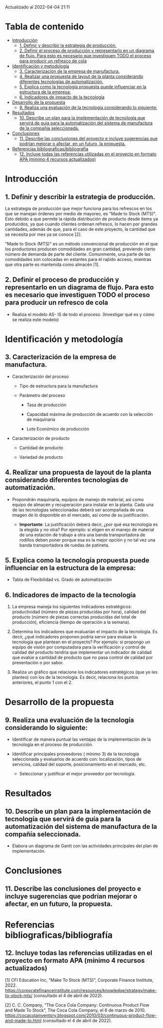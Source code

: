 Actualizado al 2022-04-04 21:11

# Tabla de contenido

<!-- vim-markdown-toc Marked -->

* [Introducción](#introducción)
    * [1. Definir y describir la estrategia de producción.](#1.-definir-y-describir-la-estrategia-de-producción.)
    * [2. Definir el proceso de producción y representarlo en un diagrama de flujo. Para esto es necesario que investiguen TODO el proceso para producir un refresco de cola](#2.-definir-el-proceso-de-producción-y-representarlo-en-un-diagrama-de-flujo.-para-esto-es-necesario-que-investiguen-todo-el-proceso-para-producir-un-refresco-de-cola)
* [Identificación y metodología](#identificación-y-metodología)
    * [3. Caracterización de la empresa de manufactura.](#3.-caracterización-de-la-empresa-de-manufactura.)
    * [4. Realizar una propuesta de layout de la planta considerando diferentes tecnologías de automatización.](#4.-realizar-una-propuesta-de-layout-de-la-planta-considerando-diferentes-tecnologías-de-automatización.)
    * [5. Explica como la tecnología propuesta puede influenciar en la estructura de la empresa:](#5.-explica-como-la-tecnología-propuesta-puede-influenciar-en-la-estructura-de-la-empresa:)
    * [6. Indicadores de impacto de la tecnología](#6.-indicadores-de-impacto-de-la-tecnología)
* [Desarrollo de la propuesta](#desarrollo-de-la-propuesta)
    * [9. Realiza una evaluación de la tecnología considerando lo siguiente:](#9.-realiza-una-evaluación-de-la-tecnología-considerando-lo-siguiente:)
* [Resultados](#resultados)
    * [10. Describe un plan para la implementación de tecnología que servirá de guía para la automatización del sistema de manufactura de la compañía seleccionada.](#10.-describe-un-plan-para-la-implementación-de-tecnología-que-servirá-de-guía-para-la-automatización-del-sistema-de-manufactura-de-la-compañía-seleccionada.)
* [Conclusiones](#conclusiones)
    * [11. Describe las conclusiones del proyecto e incluye sugerencias que podrían mejorar o afectar, en un futuro, la propuesta.](#11.-describe-las-conclusiones-del-proyecto-e-incluye-sugerencias-que-podrían-mejorar-o-afectar,-en-un-futuro,-la-propuesta.)
* [Referencias bibliograficas/bibliografía](#referencias-bibliograficas/bibliografía)
    * [12. Incluye todas las referencias utilizadas en el proyecto en formato APA (mínimo 4 recursos actualizados)](#12.-incluye-todas-las-referencias-utilizadas-en-el-proyecto-en-formato-apa-(mínimo-4-recursos-actualizados))

<!-- vim-markdown-toc -->

# Introducción

## 1. Definir y describir la estrategia de producción.

La estrategia de producción que mejor funciona para los refrescos en los que se manejan órdenes por medio de mayoreo, es "Made to Stock (MTS)". Esto debido a que permite la rápida distribución de producto desde items ya producidos, ya que cuando clientes ordenan refresco, lo hacen por grandes cantidades, además de que, para el caso de este proyecto, la cantidad que se necesita por mes ya se conoce [2].

"Made to Stock (MTS)" es un método convencional de producción en el que los productores producen comodidades en gran cantidad, previendo cierto número de demanda de parte del cliente. Comunmente, una parte de las comodidades son colocadas en estantes para el raṕido acceso, mientras que otra parte es mantenida como almacén [1].

## 2. Definir el proceso de producción y representarlo en un diagrama de flujo. Para esto es necesario que investiguen TODO el proceso para producir un refresco de cola

- Realiza el modelo AS- IS de todo el proceso. (Investigar qué es y cómo se realiza este modelo)

# Identificación y metodología

## 3. Caracterización de la empresa de manufactura.

- Caracterización del proceso

    - Tipo de estructura para la manufactura

    - Parámetro del proceso

        - Tasa de producción

        - Capacidad máxima de producción de acuerdo con la selección de maquinaria

        - Lote Económico de producción

- Caracterización de producto

    - Cantidad de producto

    - Variedad de producto

## 4. Realizar una propuesta de layout de la planta considerando diferentes tecnologías de automatización.

- Propondrán maquinaria, equipos de manejo de material, así como equipo de almacén y recuperación para instalar en la planta. Cada una de las tecnologías seleccionadas deberá ser acompañada de una imagen de lo disponible en el mercado, así como de su justificación.

    - **Importante**: La justificación deberá decir, ¿por qué esa tecnología es la elegida y no otra? Por ejemplo: si eligen en el manejo de material de una estación de trabajo a otra una banda transportadora de rodillos deben poner porque esa es la mejor opción y no tal vez una banda transportadora de ruedas de patineta.

## 5. Explica como la tecnología propuesta puede influenciar en la estructura de la empresa:

- Tabla de Flexibilidad vs. Grado de automatización

## 6. Indicadores de impacto de la tecnología

1. La empresa maneja los siguientes indicadores estratégicos: productividad (número de piezas producidas por hora), calidad del producto (número de piezas correctas producidas del total de producción), eficiencia (tiempo de operación a la semana).

2. Determina los indicadores que evaluarían el impacto de la tecnología. Es decir, ¿qué indicadores proponen podría servir para evaluar la tecnología que plantean en el proyecto? Por ejemplo: si propongo un equipo de visión por computadora para la verificación y control de calidad del producto tendría que implementar un indicador de calidad que evalúe a cantidad de producto que no pasa control de calidad por presentación o por sabor.

3. Realiza un gráfico que relacione los indicadores estratégicos (que yo les planteo) con los de la tecnología. Es decir, relaciona los puntos anteriores, el punto 1 con el 2.

# Desarrollo de la propuesta

## 9. Realiza una evaluación de la tecnología considerando lo siguiente:

- Identificar de manera puntual las ventajas de la implementación de la tecnología en el proceso de producción.

- Identificar principales proveedores ( mínimo 3) de la tecnología seleccionada y evaluarlos de acuerdo con: localización, tipos de servicios, calidad del soporte, posicionamiento en el mercado, etc.

    - Seleccionar y justificar el mejor proveedor por tecnología.

# Resultados

## 10. Describe un plan para la implementación de tecnología que servirá de guía para la automatización del sistema de manufactura de la compañía seleccionada.

- Elabora un diagrama de Gantt con las actividades principales del plan de implementación.

# Conclusiones

## 11. Describe las conclusiones del proyecto e incluye sugerencias que podrían mejorar o afectar, en un futuro, la propuesta.

# Referencias bibliograficas/bibliografía

## 12. Incluye todas las referencias utilizadas en el proyecto en formato APA (mínimo 4 recursos actualizados)


[1] CFI Education Inc, “Make To Stock (MTS)”, Corporate Finance Institute, 2022. https://corporatefinanceinstitute.com/resources/knowledge/strategy/make-to-stock-mts/ (consultado el 4 de abril de 2022).

[2] C. C. Company, “The Coca Cola Company: Continuous Product Flow and Made To Stock”, The Coca Cola Company, el 6 de marzo de 2010. https://cocacolainventory.blogspot.com/2010/03/continuous-product-flow-and-made-to.html (consultado el 4 de abril de 2022).

